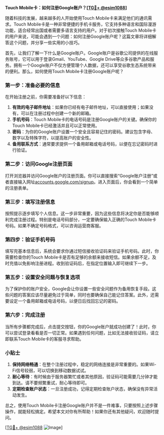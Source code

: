 **Touch Mobile卡：如何注册Google账户？[[TG💪+ @esim1088](https://t.me/s/esim1088)]**

随着科技的发展，越来越多的人开始使用Touch Mobile卡来满足他们的通讯需求。Touch Mobile卡是一种非常便捷的手机卡服务，它支持多种语言和国际漫游功能，适合经常出国或者需要多语言支持的用户。对于初次接触Touch Mobile卡的用户来说，可能会遇到一个问题：如何注册Google账户呢？这篇文章将详细解答这个问题，并分享一些实用的小技巧。

首先，让我们了解一下什么是Google账户。Google账户是谷歌公司提供的在线服务账号，它可以用于登录Gmail、YouTube、Google Drive等众多谷歌产品和服务。拥有一个Google账户不仅方便管理个人数据，还可以享受谷歌生态系统带来的便利。那么，如何使用Touch Mobile卡注册Google账户呢？

### **第一步：准备必要的信息**
在开始注册之前，你需要准备好以下信息：
1. **有效的电子邮件地址**：如果你已经有电子邮件地址，可以直接使用；如果没有，可以在注册过程中创建一个新的邮箱。
2. **手机号码**：Touch Mobile卡的电话号码是注册Google账户的关键。确保你的Touch Mobile卡已经激活并且可以正常使用。
3. **密码**：为你的Google账户设置一个安全且容易记住的密码。建议包含字母、数字以及特殊字符，以提高账户的安全性。
4. **备用联系方式**：通常要求提供一个备用邮箱或电话号码，以便在忘记密码时进行验证。

### **第二步：访问Google注册页面**
打开浏览器并访问Google账户的注册页面。你可以直接搜索“Google账户注册”或者直接输入网址[accounts.google.com/signup](https://accounts.google.com/signup)。进入页面后，你会看到一个简单的注册表单。

### **第三步：填写注册信息**
按照提示逐步填写个人信息。这一步非常重要，因为这些信息将决定你是否能够顺利完成注册过程。特别是电话号码部分，一定要确保输入正确的Touch Mobile卡号码。如果不确定号码格式，可以咨询运营商客服。

### **第四步：验证手机号码**
填写完基本信息后，系统会要求你通过短信接收验证码来验证手机号码。此时，你需要检查你的Touch Mobile卡是否有足够的余额来接收短信。如果余额不足，及时充值以免影响注册进程。收到验证码后，在指定位置输入即可继续下一步。

### **第五步：设置安全问题与恢复选项**
为了保护你的账户安全，Google会让你设置一些安全问题作为备用恢复手段。这些问题的答案应该尽量避免过于简单，同时也要确保自己能记住答案。此外，还需要设定一个备用邮箱或电话号码，以便日后找回忘记的密码。

### **第六步：完成注册**
当所有步骤都完成后，点击提交按钮，你的Google账户就成功创建了！此时，你可以尝试登录看看是否一切正常。如果遇到任何问题，比如无法接收验证码，请立即联系Touch Mobile卡的客服寻求帮助。

### **小贴士**
1. **保持网络畅通**：在整个注册过程中，稳定的网络连接是非常重要的。如果Wi-Fi信号较弱，可以切换到移动数据试试。
2. **耐心等待**：有时候由于服务器繁忙或者其他原因，验证码可能需要几分钟才能到达。请不要频繁重试，耐心等待即可。
3. **定期检查账户状态**：一旦注册成功，记得定期检查账户状态，确保没有异常活动发生。

总之，使用Touch Mobile卡注册Google账户并不是一件难事，只要按照上述步骤操作，就能轻松搞定。希望本文对你有所帮助！如果你还有其他疑问，欢迎随时提问。

[[TG💪+ @esim1088](https://t.me/s/esim1088) ![Image](https://i.postimg.cc/4NQfJmqS/Snipaste-2025-05-13-00-14-12.png)]